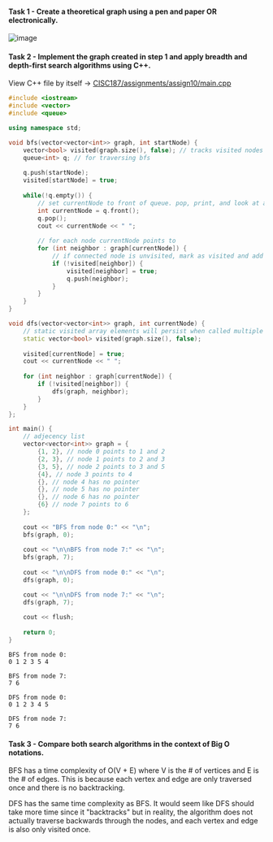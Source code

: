 #### Task 1 - Create a theoretical graph using a pen and paper OR electronically.
![image](https://github.com/user-attachments/assets/d6a9f33f-280a-4933-8e1e-4eeb079c5ef8)

#### Task 2 - Implement the graph created in step 1 and apply breadth and depth-first search algorithms using C++.
View C++ file by itself -> [CISC187/assignments/assign10/main.cpp](https://github.com/deimie/CISC187/blob/main/assignments/assign10/main.cpp)
``` cpp
#include <iostream>
#include <vector>
#include <queue>

using namespace std;

void bfs(vector<vector<int>> graph, int startNode) {
    vector<bool> visited(graph.size(), false); // tracks visited nodes with default value "false"
    queue<int> q; // for traversing bfs
    
    q.push(startNode);
    visited[startNode] = true;
    
    while(!q.empty()) {
        // set currentNode to front of queue. pop, print, and look at all neighbors.
        int currentNode = q.front();
        q.pop();
        cout << currentNode << " ";
        
        // for each node currentNode points to
        for (int neighbor : graph[currentNode]) {
            // if connected node is unvisited, mark as visited and add to queue
            if (!visited[neighbor]) {
                visited[neighbor] = true;
                q.push(neighbor);
            }
        }
    }
}

void dfs(vector<vector<int>> graph, int currentNode) {
    // static visited array elements will persist when called multiple times
    static vector<bool> visited(graph.size(), false);
    
    visited[currentNode] = true;
    cout << currentNode << " ";
    
    for (int neighbor : graph[currentNode]) {
        if (!visited[neighbor]) {
            dfs(graph, neighbor);
        }
    }
};

int main() {
    // adjecency list
    vector<vector<int>> graph = {
        {1, 2}, // node 0 points to 1 and 2
        {2, 3}, // node 1 points to 2 and 3
        {3, 5}, // node 2 points to 3 and 5
        {4}, // node 3 points to 4
        {}, // node 4 has no pointer
        {}, // node 5 has no pointer
        {}, // node 6 has no pointer
        {6} // node 7 points to 6
    };
    
    cout << "BFS from node 0:" << "\n";
    bfs(graph, 0);
    
    cout << "\n\nBFS from node 7:" << "\n"; 
    bfs(graph, 7);
    
    cout << "\n\nDFS from node 0:" << "\n";
    dfs(graph, 0);

    cout << "\n\nDFS from node 7:" << "\n"; 
    dfs(graph, 7);
    
    cout << flush;
    
    return 0;
}
```
```
BFS from node 0:
0 1 2 3 5 4 

BFS from node 7:
7 6 

DFS from node 0:
0 1 2 3 4 5 

DFS from node 7:
7 6 
```

#### Task 3 - Compare both search algorithms in the context of Big O notations.
BFS has a time complexity of O(V + E) where V is the # of vertices and E is the # of edges. This is because each vertex and edge are only traversed once and there is no backtracking. 

DFS has the same time complexity as BFS. It would seem like DFS should take more time since it "backtracks" but in reality, the algorithm does not actually traverse backwards through the nodes, and each vertex and edge is also only visited once.

